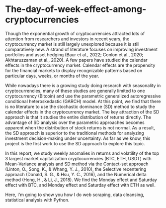# The-day-of-week-effect-among-cryptocurrencies
Though the exponential growth of cryptocurrencies attracted lots of attention from researchers and investors in recent years, the cryptocurrency market is still largely unexplored because it is still comparatively new. A strand of literature focuses on improving investment portfolios and asset hedging (Baur et al., 2022; Conlon et al., 2020; Akhtaruzzaman et al., 2020). A few papers have studied the calendar effects in the cryptocurrency market. Calendar effects are the propensity for the financial markets to display recognizable patterns based on particular days, weeks, or months of the year.

While nowadays there is a growing study doing research with seasonality in cryptocurrencies, many of these studies are generally limited to one cryptocurrency (Bitcoin) and use the parametric generalized autoregressive conditional heteroskedastic (GARCH) model. At this point, we find that there is no literature to use the stochastic dominance (SD) method to study the calendar effects in the cryptocurrency market. The key attraction of the SD approach is that it studies the entire distribution of returns directly. The advantage of SD analysis over the parametric approaches becomes apparent when the distribution of stock returns is not normal. As a result, the SD approach is superior to the traditional methods for analyzing investment decision-making under uncertainty. As far as we know, this project is the first work to use the SD approach to explore this topic.

In this report, we study weekly anomalies in returns and volatility of the top 3 largest market capitalization cryptocurrencies (BTC, ETH, USDT) with Mean-Variance analysis and SD method via the Contact-set approach (Linton, O., Song, K., & Whang, Y. J., 2010), the Selective recentering approach (Donald, S. G., & Hsu, Y. C., 2016), and the Numerical delta method (Hong, H., & Li, J., 2018). We find the Monday effect and Saturday effect with BTC, and Monday effect and Saturday effect with ETH as well.


Here, I'm going to show you how I do web scraping, data cleansing, statistical analysis with Python.
